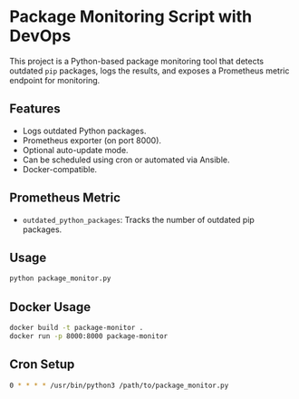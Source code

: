 # Package Monitoring Script with DevOps

This project is a Python-based package monitoring tool that detects outdated `pip` packages,
logs the results, and exposes a Prometheus metric endpoint for monitoring.

## Features
- Logs outdated Python packages.
- Prometheus exporter (on port 8000).
- Optional auto-update mode.
- Can be scheduled using cron or automated via Ansible.
- Docker-compatible.

## Prometheus Metric
- `outdated_python_packages`: Tracks the number of outdated pip packages.

## Usage
```bash
python package_monitor.py
```

## Docker Usage
```bash
docker build -t package-monitor .
docker run -p 8000:8000 package-monitor
```

## Cron Setup
```bash
0 * * * * /usr/bin/python3 /path/to/package_monitor.py
```
